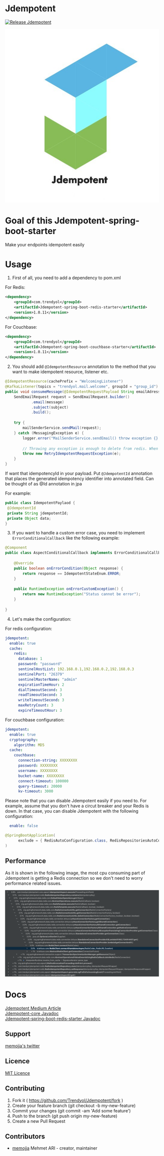 # Jdempotent

[![Release Jdempotent](https://github.com/Trendyol/Jdempotent/actions/workflows/jdempotent-spring-boot-redis-starter.yml/badge.svg)](https://github.com/Trendyol/Jdempotent/actions/workflows/jdempotent-spring-boot-redis-starter.yml)

<p align="center">
  <img src="examples/logo.jpg">
</p>

# Goal of this Jdempotent-spring-boot-starter

Make your endpoints idempotent easily

# Usage

1. First of all, you need to add a dependency to pom.xml

For Redis:

```xml
<dependency>
    <groupId>com.trendyol</groupId>
    <artifactId>Jdempotent-spring-boot-redis-starter</artifactId>
    <version>1.0.11</version>
</dependency>
```
For Couchbase:

```xml
<dependency>
    <groupId>com.trendyol</groupId>
    <artifactId>Jdempotent-spring-boot-couchbase-starter</artifactId>
    <version>1.0.11</version>
</dependency>
```

2. You should add `@IdempotentResource` annotation to the method that you want to make idempotent resource, listener etc.

```java
@IdempotentResource(cachePrefix = "WelcomingListener")
@KafkaListener(topics = "trendyol.mail.welcome", groupId = "group_id")
public void consumeMessage(@IdempotentRequestPayload String emailAdress) {
    SendEmailRequest request = SendEmailRequest.builder()
            .email(message)
            .subject(subject)
            .build();

    try {
        mailSenderService.sendMail(request);
    } catch (MessagingException e) {
        logger.error("MailSenderService.sendEmail() throw exception {} event: {} ", e, emailAdress);

        // Throwing any exception is enough to delete from redis. When successful, it will not be deleted from redis and will be idempotent.
        throw new RetryIdempotentRequestException(e);
    }
}
```

If want that idempotencyId in your payload. Put `@JdempotentId` annotation that places the generated idempotency identifier into annotated field.
Can be thought of as @Id annotation in jpa

For example:

```java
public class IdempotentPaylaod {
 @JdempotentId
 private String jdempotentId;
 private Object data;
}
```

3. If you want to handle a custom error case, you need to implement `ErrorConditionalCallback` like the following example:

```java
@Component
public class AspectConditionalCallback implements ErrorConditionalCallback {

    @Override
    public boolean onErrorCondition(Object response) {
        return response == IdempotentStateEnum.ERROR;
    }
    
    public RuntimeException onErrorCustomException() {
        return new RuntimeException("Status cannot be error");
    }

}
```

4. Let's make the configuration:

For redis configuration:

```yaml
jdempotent:
  enable: true
  cache:
    redis:
      database: 1
      password: "password"
      sentinelHostList: 192.168.0.1,192.168.0.2,192.168.0.3
      sentinelPort: "26379"
      sentinelMasterName: "admin"
      expirationTimeHour: 2
      dialTimeoutSecond: 3
      readTimeoutSecond: 3
      writeTimeoutSecond: 3
      maxRetryCount: 3
      expireTimeoutHour: 3
```

For couchbase configuration:

```yaml
jdempotent:
  enable: true
  cryptography:
    algorithm: MD5
  cache:
    couchbase:
      connection-string: XXXXXXXX
      password: XXXXXXXX
      username: XXXXXXXX
      bucket-name: XXXXXXXX
      connect-timeout: 100000
      query-timeout: 20000
      kv-timeout: 3000
```

Please note that you can disable Jdempotent easily if you need to. 
For example, assume that you don't have a circut breaker and your Redis is down.
In that case, you can disable Jdempotent with the following configuration:


```yaml
  enable: false
```

```java
@SpringBootApplication(
      exclude = { RedisAutoConfiguration.class, RedisRepositoriesAutoConfiguration.class }
)
```

## Performance

As it is shown in the following image, the most cpu consuming part of Jdempotent is getting a Redis connection so we don't need to worry performance related issues.

<p align="center">
  <img src="examples/cpu-profiling.png">
</p>

# Docs

[Jdempotent Medium Article](https://medium.com/trendyol-tech/an-idempotency-library-jdempotent-5cd2cd0b76ff) <br/>
[Jdempotent-core Javadoc](https://memojja.github.io/jdempotent-core/index.html) <br/>
[Jdempotent-spring-boot-redis-starter Javadoc](https://memojja.github.io/jdempotent-spring-boot-redis-starter/index.html)

## Support

[memojja's twitter](https://twitter.com/memojja) <br/>

## Licence

[MIT Licence](https://opensource.org/licenses/MIT) <br/>

## Contributing

1. Fork it ( https://github.com/Trendyol/Jdempotent/fork )
2. Create your feature branch (git checkout -b my-new-feature)
3. Commit your changes (git commit -am 'Add some feature')
4. Push to the branch (git push origin my-new-feature)
5. Create a new Pull Request

## Contributors

- [memojja](https://github.com/memojja) Mehmet ARI - creator, maintainer
